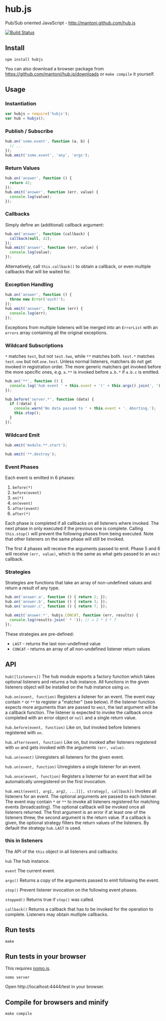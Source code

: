 # hub.js

Pub/Sub oriented JavaScript - http://mantoni.github.com/hub.js

[![Build Status](https://secure.travis-ci.org/mantoni/hub.js.png?branch=rewrite)](http://travis-ci.org/mantoni/hub.js)

## Install

```
npm install hubjs
```

You can also download a browser package from https://github.com/mantoni/hub.js/downloads or `make compile` it yourself.

## Usage

### Instantiation

```js
var hubjs = require('hubjs');
var hub = hubjs();
```

### Publish / Subscribe

```js
hub.on('some.event', function (a, b) {
  // ...
});
hub.emit('some.event', 'any', 'args');
```

### Return Values

```js
hub.on('answer', function () {
  return 42;
});
hub.emit('answer', function (err, value) {
  console.log(value);
});
```

### Callbacks

Simply define an (additional) callback argument:

```js
hub.on('answer', function (callback) {
  callback(null, 42);
});
hub.emit('answer', function (err, value) {
  console.log(value);
});
```

Alternatively, call `this.callback()` to obtain a callback, or even multiple callbacks that will be waited for.

### Exception Handling

```js
hub.on('answer', function () {
  throw new Error('ouch!');
});
hub.emit('answer', function (err) {
  console.log(err);
});
```

Exceptions from multiple listeners will be merged into an `ErrorList` with an `errors` array containing all the original exceptions.

### Wildcard Subscriptions

`*` matches `test`, but not `test.two`, while `**` matches both. `test.*` matches `test.one` but not `one.test`.
Unless normal listeners, matchers do not get invoked in registration order. The more generic matchers get invoked before the more specific ones, e.g. `a.**` is invoked before `a.b.*` if `a.b.c` is emitted.

```js
hub.on('**', function () {
  console.log('hub event ' + this.event + '(' + this.args().join(', ') + ')');
});

hub.before('server.*', function (data) {
  if (!data) {
    console.warn('No data passed to ' + this.event + '. Aborting.');
    this.stop();
  }
});
```

### Wildcard Emit

```js
hub.emit('module.**.start');

hub.emit('**.destroy');
```

### Event Phases

Each event is emitted in 6 phases:

 1. `before(*)`
 2. `before(event)`
 3. `on(*)`
 4. `on(event)`
 5. `after(event)`
 6. `after(*)`

Each phase is completed if all callbacks on all listeners where invoked. The next phase in only executed if the previous one is complete.
Calling `this.stop()` will prevent the following phases from being executed. Note that other listeners on the same phase will still be invoked.

The first 4 phases will receive the arguments passed to emit. Phase 5 and 6 will receive `(err, value)`, which is the same as what gets passed to an  `emit` callback.

### Strategies

Strategies are functions that take an array of non-undefined values and return a result of any type.

```js
hub.on('answer.a', function () { return 2; });
hub.on('answer.b', function () { return 3; });
hub.on('answer.c', function () { return 7; });

hub.emit('answer.*', hubjs.CONCAT, function (err, results) {
  console.log(results.join(' * ')); // = 2 * 3 * 7
});
```

These strategies are pre-defined:

 - `LAST` - returns the last non-undefined value
 - `CONCAT` - returns an array of all non-undefined listener return values

## API

`hub([listeners])`
The hub module exports a factory function which takes optional listeners and returns a hub instance. All functions in the given listeners object will be installed on the hub instance using `on`.

`hub.on(event, function)`
Registers a listener for an event. The event may contain `*` or `**` to register a "matcher" (see below). If the listener function expects more arguments than are passed to `emit`, the last argument will be a callback function. The listener is expected to invoke the callback once completed with an error object or `null` and a single return value.

`hub.before(event, function)`
Like on, but invoked before listeners registered with `on`.

`hub.after(event, function)`
Like on, but invoked after listeners registered with `on` and gets invoked with the arguments `(err, value)`.

`hub.un(event)`
Unregisters all listeners for the given event.

`hub.un(event, function)`
Unregisters a single listener for an event.

`hub.once(event, function)`
Registers a listerner for an event that will be automatically unregistered on the first invocation.

`hub.emit(event[, arg1, arg2, ...][[, strategy], callback])`
Invokes all listeners for an event. The optional arguments are passed to each listener. The event may contain `*` or `**` to invoke all listeners registered for matching events (broadcasting). The optional callback will be invoked once all listeners returned. The first argument is an error if at least one of the listeners threw, the second argument is the return value. If a callback is given, the optional strategy filters the return values of the listeners. By default the strategy `hub.LAST` is used.

### this in listeners

The API of the `this` object in all listeners and callbacks:

`hub`
The hub instance.

`event`
The current event.

`args()`
Returns a copy of the arguments passed to emit following the event.

`stop()`
Prevent listener invocation on the following event phases.

`stopped()`
Returns true if `stop()` was called.

`callback()`
Returns a callback that has to be invoked for the operation to complete. Listeners may obtain mutliple callbacks.

## Run tests

```
make
```

## Run tests in your browser

This requires [nomo.js](https://github.com/mantoni/nomo.js).

```
nomo server
```

Open http://localhost:4444/test in your browser.

## Compile for browsers and minify

```
make compile
```

